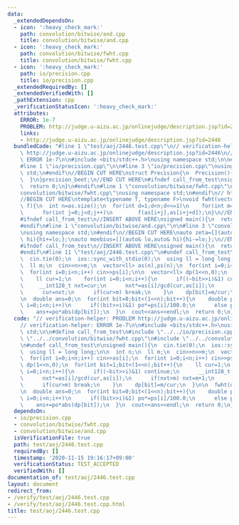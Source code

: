 ```yaml
---
data:
  _extendedDependsOn:
  - icon: ':heavy_check_mark:'
    path: convolution/bitwise/and.cpp
    title: convolution/bitwise/and.cpp
  - icon: ':heavy_check_mark:'
    path: convolution/bitwise/fwht.cpp
    title: convolution/bitwise/fwht.cpp
  - icon: ':heavy_check_mark:'
    path: io/precision.cpp
    title: io/precision.cpp
  _extendedRequiredBy: []
  _extendedVerifiedWith: []
  _pathExtension: cpp
  _verificationStatusIcon: ':heavy_check_mark:'
  attributes:
    ERROR: 1e-7
    PROBLEM: http://judge.u-aizu.ac.jp/onlinejudge/description.jsp?id=2446
    links:
    - http://judge.u-aizu.ac.jp/onlinejudge/description.jsp?id=2446
  bundledCode: "#line 1 \"test/aoj/2446.test.cpp\"\n// verification-helper: PROBLEM\
    \ http://judge.u-aizu.ac.jp/onlinejudge/description.jsp?id=2446\n// verification-helper:\
    \ ERROR 1e-7\n\n#include <bits/stdc++.h>\nusing namespace std;\n\n#define call_from_test\n\
    #line 1 \"io/precision.cpp\"\n\n#line 3 \"io/precision.cpp\"\nusing namespace\
    \ std;\n#endif\n//BEGIN CUT HERE\nstruct Precision{\n  Precision(){\n    cout<<fixed<<setprecision(12);\n\
    \  }\n}precision_beet;\n//END CUT HERE\n#ifndef call_from_test\nsigned main(){\n\
    \  return 0;\n}\n#endif\n#line 1 \"convolution/bitwise/fwht.cpp\"\n\n#line 3 \"\
    convolution/bitwise/fwht.cpp\"\nusing namespace std;\n#endif\n// https://kazuma8128.hatenablog.com/entry/2018/05/31/144519\n\
    //BEGIN CUT HERE\ntemplate<typename T, typename F>\nvoid fwht(vector<T> &as,F\
    \ f){\n  int n=as.size();\n  for(int d=1;d<n;d<<=1)\n    for(int m=d<<1,i=0;i<n;i+=m)\n\
    \      for(int j=0;j<d;j++)\n        f(as[i+j],as[i+j+d]);\n}\n//END CUT HERE\n\
    #ifndef call_from_test\n//INSERT ABOVE HERE\nsigned main(){\n  return 0;\n}\n\
    #endif\n#line 1 \"convolution/bitwise/and.cpp\"\n\n#line 3 \"convolution/bitwise/and.cpp\"\
    \nusing namespace std;\n#endif\n//BEGIN CUT HERE\nauto zeta=[](auto& lo,auto&\
    \ hi){hi+=lo;};\nauto moebius=[](auto& lo,auto& hi){hi-=lo;};\n//END CUT HERE\n\
    #ifndef call_from_test\n//INSERT ABOVE HERE\nsigned main(){\n  return 0;\n}\n\
    #endif\n#line 11 \"test/aoj/2446.test.cpp\"\n#undef call_from_test\n\nsigned main(){\n\
    \  cin.tie(0);\n  ios::sync_with_stdio(0);\n  using ll = long long;\n\n  int n;\n\
    \  ll m;\n  cin>>n>>m;\n  vector<ll> as(n),ps(n);\n  for(int i=0;i<n;i++) cin>>as[i];\n\
    \  for(int i=0;i<n;i++) cin>>ps[i];\n\n  vector<ll> dp(1<<n,0);\n  for(int bit=1;bit<(1<<n);bit++){\n\
    \    ll cur=1;\n    for(int i=0;i<n;i++){\n      if((~bit>>i)&1) continue;\n \
    \     __int128_t nxt=cur;\n      nxt*=as[i]/gcd(cur,as[i]);\n      if(nxt>m) nxt=m+1;\n\
    \      cur=nxt;\n      if(cur>m) break;\n    }\n    dp[bit]=m/cur;\n  }\n\n  fwht(dp,moebius);\n\
    \n  double ans=0;\n  for(int bit=0;bit<(1<<n);bit++){\n    double po=1;\n    for(int\
    \ i=0;i<n;i++)\n      if((bit>>i)&1) po*=ps[i]/100.0;\n      else po*=1.0-(ps[i]/100.0);\n\
    \    ans+=po*abs(dp[bit]);\n  }\n  cout<<ans<<endl;\n  return 0;\n}\n"
  code: "// verification-helper: PROBLEM http://judge.u-aizu.ac.jp/onlinejudge/description.jsp?id=2446\n\
    // verification-helper: ERROR 1e-7\n\n#include <bits/stdc++.h>\nusing namespace\
    \ std;\n\n#define call_from_test\n#include \"../../io/precision.cpp\"\n#include\
    \ \"../../convolution/bitwise/fwht.cpp\"\n#include \"../../convolution/bitwise/and.cpp\"\
    \n#undef call_from_test\n\nsigned main(){\n  cin.tie(0);\n  ios::sync_with_stdio(0);\n\
    \  using ll = long long;\n\n  int n;\n  ll m;\n  cin>>n>>m;\n  vector<ll> as(n),ps(n);\n\
    \  for(int i=0;i<n;i++) cin>>as[i];\n  for(int i=0;i<n;i++) cin>>ps[i];\n\n  vector<ll>\
    \ dp(1<<n,0);\n  for(int bit=1;bit<(1<<n);bit++){\n    ll cur=1;\n    for(int\
    \ i=0;i<n;i++){\n      if((~bit>>i)&1) continue;\n      __int128_t nxt=cur;\n\
    \      nxt*=as[i]/gcd(cur,as[i]);\n      if(nxt>m) nxt=m+1;\n      cur=nxt;\n\
    \      if(cur>m) break;\n    }\n    dp[bit]=m/cur;\n  }\n\n  fwht(dp,moebius);\n\
    \n  double ans=0;\n  for(int bit=0;bit<(1<<n);bit++){\n    double po=1;\n    for(int\
    \ i=0;i<n;i++)\n      if((bit>>i)&1) po*=ps[i]/100.0;\n      else po*=1.0-(ps[i]/100.0);\n\
    \    ans+=po*abs(dp[bit]);\n  }\n  cout<<ans<<endl;\n  return 0;\n}\n"
  dependsOn:
  - io/precision.cpp
  - convolution/bitwise/fwht.cpp
  - convolution/bitwise/and.cpp
  isVerificationFile: true
  path: test/aoj/2446.test.cpp
  requiredBy: []
  timestamp: '2020-11-15 19:16:17+09:00'
  verificationStatus: TEST_ACCEPTED
  verifiedWith: []
documentation_of: test/aoj/2446.test.cpp
layout: document
redirect_from:
- /verify/test/aoj/2446.test.cpp
- /verify/test/aoj/2446.test.cpp.html
title: test/aoj/2446.test.cpp
---
```

